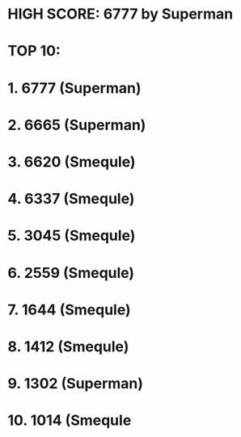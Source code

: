 # HIGH SCORE: 6777 by Superman

# TOP 10:
# 1. 6777 (Superman)
# 2. 6665 (Superman)
# 3. 6620 (Smequle)
# 4. 6337 (Smequle)
# 5. 3045 (Smequle)
# 6. 2559 (Smequle)
# 7. 1644 (Smequle)
# 8. 1412 (Smequle)
# 9. 1302 (Superman)
# 10. 1014 (Smequle
